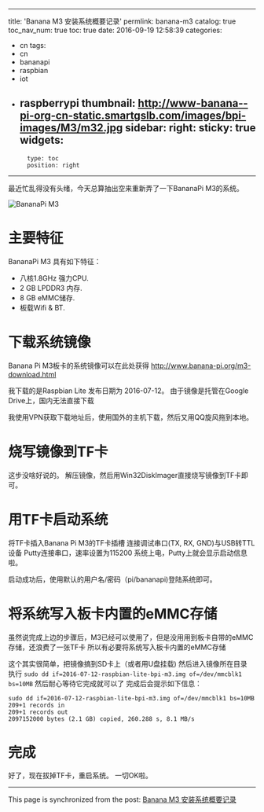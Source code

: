 
---
title: 'Banana M3 安装系统概要记录'
permlink: banana-m3
catalog: true
toc_nav_num: true
toc: true
date: 2016-09-19 12:58:39
categories:
- cn
tags:
- cn
- bananapi
- raspbian
- iot
- raspberrypi
thumbnail: http://www-banana--pi-org-cn-static.smartgslb.com/images/bpi-images/M3/m32.jpg
sidebar:
    right:
        sticky: true
widgets:
    -
        type: toc
        position: right
---


最近忙乱得没有头绪，今天总算抽出空来重新弄了一下BananaPi M3的系统。

![BananaPi M3](http://www-banana--pi-org-cn-static.smartgslb.com/images/bpi-images/M3/m32.jpg)

# 主要特征

BananaPi M3 具有如下特征：
* 八核1.8GHz 强力CPU.
* 2 GB LPDDR3 内存.
* 8 GB eMMC储存.
* 板载Wifi & BT.

# 下载系统镜像

Banana Pi  M3板卡的系统镜像可以在此处获得
http://www.banana-pi.org/m3-download.html

我下载的是Raspbian Lite 发布日期为 	2016-07-12。
由于镜像是托管在Google Drive上，国内无法直接下载

我使用VPN获取下载地址后，使用国外的主机下载，然后又用QQ旋风拖到本地。

# 烧写镜像到TF卡

这步没啥好说的。
解压镜像，然后用Win32DiskImager直接烧写镜像到TF卡即可。

# 用TF卡启动系统

将TF卡插入Banana Pi  M3的TF卡插槽
连接调试串口(TX, RX, GND)与USB转TTL设备
Putty连接串口，速率设置为115200
系统上电，Putty上就会显示启动信息啦。

启动成功后，使用默认的用户名/密码（pi/bananapi)登陆系统即可。

# 将系统写入板卡内置的eMMC存储

虽然说完成上边的步骤后，M3已经可以使用了，但是没用用到板卡自带的eMMC存储，还浪费了一张TF卡
所以有必要将系统写入板卡内置的eMMC存储

这个其实很简单，把镜像搞到SD卡上（或者用U盘挂载)
然后进入镜像所在目录
执行
`sudo dd if=2016-07-12-raspbian-lite-bpi-m3.img of=/dev/mmcblk1 bs=10MB`
然后耐心等待它完成就可以了
完成后会提示如下信息：
```
sudo dd if=2016-07-12-raspbian-lite-bpi-m3.img of=/dev/mmcblk1 bs=10MB
209+1 records in
209+1 records out
2097152000 bytes (2.1 GB) copied, 260.288 s, 8.1 MB/s
```

# 完成

好了，现在拔掉TF卡，重启系统。
一切OK啦。

- - -

This page is synchronized from the post: [Banana M3 安装系统概要记录](https://steemit.com/@oflyhigh/banana-m3)
